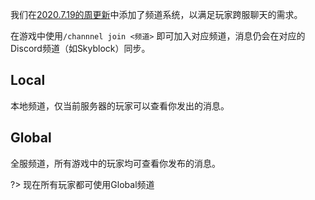 我们在[2020.7.19的周更新](https://coldplays.net/threads/weekly-update-7-12-7-19.60/)中添加了频道系统，以满足玩家跨服聊天的需求。



在游戏中使用`/channnel join <频道>` 即可加入对应频道，消息仍会在对应的Discord频道（如Skyblock）同步。

## Local

本地频道，仅当前服务器的玩家可以查看你发出的消息。

## Global

全服频道，所有游戏中的玩家均可查看你发布的消息。

?> 现在所有玩家都可使用Global频道